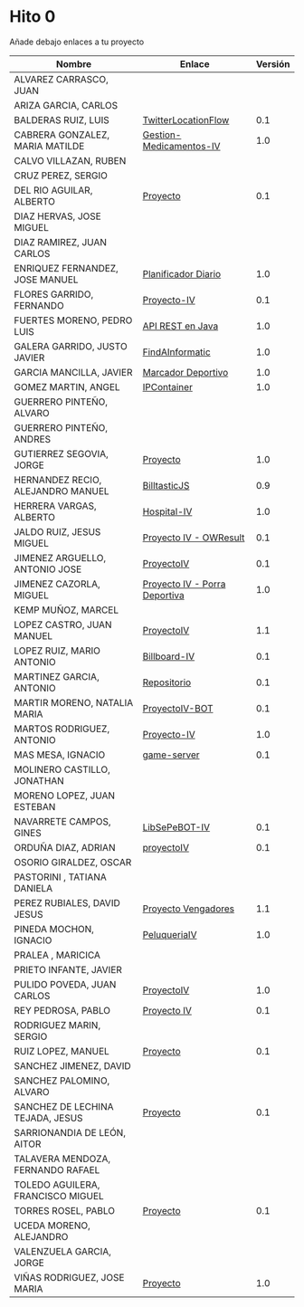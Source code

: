 # Hito 0

Añade debajo enlaces a tu proyecto

| Nombre                            | Enlace                                                                                     | Versión |
| --------------------------------- | ------------------------------------------------------------------------------------------ | ------- |
| ALVAREZ CARRASCO, JUAN            |                                                                                            |         |
| ARIZA GARCIA, CARLOS              |                                                                                            |         |
| BALDERAS RUIZ, LUIS               | [TwitterLocationFlow](https://github.com/luisbalru/TwitterLocationFlow)                    | 0.1     |
| CABRERA GONZALEZ, MARIA MATILDE   | [Gestion-Medicamentos-IV](https://github.com/mati3/Gestion-Medicamentos-IV)                | 1.0     |
| CALVO VILLAZAN, RUBEN             |                                                                                            |         |
| CRUZ PEREZ, SERGIO                |                                                                                            |         |
| DEL RIO AGUILAR, ALBERTO          | [Proyecto](https://github.com/berbus/proyectoIV)                                           | 0.1     |
| DIAZ HERVAS, JOSE MIGUEL          |                                                                                            |         |
| DIAZ RAMIREZ, JUAN CARLOS         |                                                                                            |         |
| ENRIQUEZ FERNANDEZ, JOSE MANUEL   | [Planificador Diario](https://github.com/jomaenfe/Planificador_diario-IV1819)              | 1.0     |
| FLORES GARRIDO, FERNANDO          | [Proyecto-IV](https://github.com/FFGFER/Proyecto-IV)                                       | 0.1     |
| FUERTES MORENO, PEDRO LUIS        | [API REST en Java](https://github.com/pedroluisfuertes/iv-proyecto)                        | 1.0     |
| GALERA GARRIDO, JUSTO JAVIER      | [FindAInformatic](https://github.com/JotaGalera/FindAInformatic)                           | 1.0     |
| GARCIA MANCILLA, JAVIER           | [Marcador Deportivo](https://github.com/JaviMancilla/MarcadorDeportivo_IV1819.git)         | 1.0     |
| GOMEZ MARTIN, ANGEL               | [IPContainer](https://github.com/harvestcore/IPContainer)                                  | 1.0     |
| GUERRERO PINTEÑO, ALVARO          |                                                                                            |         |
| GUERRERO PINTEÑO, ANDRES          |                                                                                            |         |
| GUTIERREZ SEGOVIA, JORGE          | [Proyecto](https://github.com/Saytes/BirthBot)                                             | 1.0     |
| HERNANDEZ RECIO, ALEJANDRO MANUEL | [BilltasticJS](https://github.com/alexhzr/BilltasticJS)                                    | 0.9     |
| HERRERA VARGAS, ALBERTO           | [Hospital-IV](https://github.com/alberturria/Hospital-IV)                                  | 1.0     |
| JALDO RUIZ, JESUS MIGUEL          | [Proyecto IV - OWResult](https://github.com/JmZero/Proyecto-IV)                            | 0.1     |
| JIMENEZ ARGUELLO, ANTONIO JOSE    | [ProyectoIV](https://github.com/antonioJ95/ProyectoIV)                                     | 0.1     |
| JIMENEZ CAZORLA, MIGUEL           | [Proyecto IV - Porra Deportiva](https://github.com/iMiguel10/Proyecto-IV-Porra-Deportiva-) | 1.0     |
| KEMP MUÑOZ, MARCEL                |                                                                                            |         |
| LOPEZ CASTRO, JUAN MANUEL         | [ProyectoIV](https://github.com/juanmaLC/ProyectoIV)                                       | 1.1     |
| LOPEZ RUIZ, MARIO ANTONIO         | [Billboard-IV](https://github.com/marioanloru/Billboard-IV)                                | 0.1     |
| MARTINEZ GARCIA, ANTONIO          | [Repositorio](https://github.com/antoniomg89/Project-Z)                                    | 0.1     |
| MARTIR MORENO, NATALIA MARIA      | [ProyectoIV-BOT](https://github.com/natalia2911/ProyectoIV-BOT)                            | 0.1     |
| MARTOS RODRIGUEZ, ANTONIO         | [Proyecto-IV](https://github.com/toniMR/Proyecto-IV)                                       | 1.0     |
| MAS MESA, IGNACIO                 | [game-server](https://github.com/cronos2/game-server)                                      | 0.1     |
| MOLINERO CASTILLO, JONATHAN       |                                                                                            |         |
| MORENO LOPEZ, JUAN ESTEBAN        |                                                                                            |         |
| NAVARRETE CAMPOS, GINES           | [LibSePeBOT-IV](https://github.com/GinesNC/LibSePeBOT-IV)                                  | 0.1     |
| ORDUÑA DIAZ, ADRIAN               | [proyectoIV](https://github.com/adriordi/proyectoIV)                                       | 0.1     |
| OSORIO GIRALDEZ, OSCAR            |                                                                                            |         |
| PASTORINI , TATIANA DANIELA       |                                                                                            |         |
| PEREZ RUBIALES, DAVID JESUS       | [Proyecto Vengadores](https://github.com/Davidj231996/Proyecto-Vengadores)                 | 1.1     |
| PINEDA MOCHON, IGNACIO            | [PeluqueriaIV](https://github.com/nachop97m/PeluqueriaIV)                                  | 1.0     |
| PRALEA , MARICICA                 |                                                                                            |         |
| PRIETO INFANTE, JAVIER            |                                                                                            |         |
| PULIDO POVEDA, JUAN CARLOS        | [ProyectoIV](https://github.com/jcpulido97/ProyectoIV)                                     | 1.0     |
| REY PEDROSA, PABLO                | [Proyecto IV](https://github.com/PFeynman/proyecto-iv)                                     | 0.1     |
| RODRIGUEZ MARIN, SERGIO           |                                                                                            |         |
| RUIZ LOPEZ, MANUEL                | [Proyecto](https://github.com/manoliot/tiempo-aemet-bot)                                   | 0.1     |
| SANCHEZ JIMENEZ, DAVID            |                                                                                            |         |
| SANCHEZ PALOMINO, ALVARO          |                                                                                            |         |
| SANCHEZ DE LECHINA TEJADA, JESUS  | [Proyecto](https://github.com/jojelupipa/Proyecto_IV)                                      | 0.1     |
| SARRIONANDIA DE LEÓN, AITOR       |                                                                                            |         |
| TALAVERA MENDOZA, FERNANDO RAFAEL |                                                                                            |         |
| TOLEDO AGUILERA, FRANCISCO MIGUEL |                                                                                            |         |
| TORRES ROSEL, PABLO               | [Proyecto](https://github.com/pablotr9/proyecto-IV)                                        | 0.1     |
| UCEDA MORENO, ALEJANDRO           |                                                                                            |         |
| VALENZUELA GARCIA, JORGE          |                                                                                            |         |
| VIÑAS RODRIGUEZ, JOSE MARIA       | [Proyecto](https://github.com/joseviro/ProyectoTPV)                                        | 1.0     |
